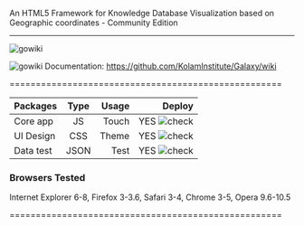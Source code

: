 An HTML5 Framework for Knowledge Database Visualization based on Geographic coordinates - Community Edition
***
![gowiki](http://www.kolam-institute.org/images/galaxy1logo.jpg)


![gowiki](http://www.vpul.upenn.edu/gic/images/arrow2.gif)   Documentation: https://github.com/KolamInstitute/Galaxy/wiki


====================================================


| Packages      | Type         | Usage  | Deploy |
| ------------- |:-------------:| -----:|-----:|
| Core app      | JS | Touch | YES ![check](http://www.digium.com/sites/digium/files/icon-green-check.png)|
| UI Design    | CSS      |   Theme | YES ![check](http://www.digium.com/sites/digium/files/icon-green-check.png)|
| Data test | JSON      |    Test | YES ![check](http://www.digium.com/sites/digium/files/icon-green-check.png)|



### Browsers Tested ###
Internet Explorer 6-8, Firefox 3-3.6, Safari 3-4, Chrome 3-5, Opera 9.6-10.5


====================================================


